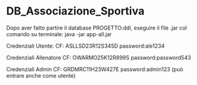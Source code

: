 # DB_Associazione_Sportiva

Dopo aver fatto partire il database PROGETTO:ddl, eseguire il file .jar col comando su terminale: java -jar app-all.jar


Credenziali Utente:
CF: ASLLSD23R12S345D  password:ale1234

Credenziali Allenatore
CF: OWARMO25K12R899S  password:password543

Credenziali Admin
CF: GRDMRC11H23W427E  password:admin123 (può entrare anche come utente)
